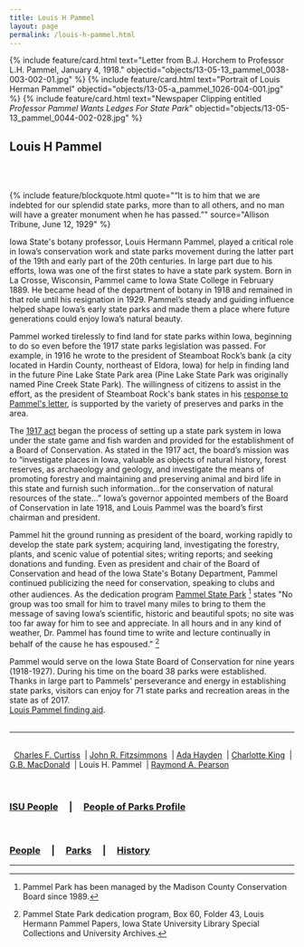 ```yaml
---
title: Louis H Pammel
layout: page
permalink: /louis-h-pammel.html
---
```


<div class="card-group">
{% include feature/card.html text="Letter from B.J. Horchem to Professor L.H. Pammel, January 4, 1918." objectid="objects/13-05-13_pammel_0038-003-002-01.jpg" %}
{% include feature/card.html text="Portrait of Louis Herman Pammel" objectid="objects/13-05-a_pammel_1026-004-001.jpg" %}
{% include feature/card.html text="Newspaper Clipping entitled <em>Professor Pammel Wants Ledges For State Park</em>" objectid="objects/13-05-13_pammel_0044-002-028.jpg" %}
</div>


##  Louis H Pammel
<br>
<br>

{% include feature/blockquote.html quote="“It is to him that we are indebted for our splendid state parks, more than to all others, and no man will have a greater monument when he has passed.”" source="Allison Tribune, June 12, 1929" %}
 

Iowa State's botany professor, Louis Hermann Pammel, played a critical role in Iowa’s conservation work and state parks movement during the latter part of the 19th and early part of the 20th centuries. In large part due to his efforts, Iowa was one of the first states to have a state park system. Born in La Crosse, Wisconsin, Pammel came to Iowa State College in February 1889. He became head of the department of botany in 1918 and remained in that role until his resignation in 1929. Pammel’s steady and guiding influence helped shape Iowa’s early state parks and made them a place where future generations could enjoy Iowa’s natural beauty.

 

Pammel worked tirelessly to find land for state parks within Iowa, beginning to do so even before the 1917 state parks legislation was passed. For example, in 1916 he wrote to the president of Steamboat Rock’s bank (a city located in Hardin County, northeast of Eldora, Iowa) for help in finding land in the future <a ref="http://www.iowadnr.gov/Places-to-Go/State-Parks/Iowa-State-Parks/ParkDetails/ParkID/610114">Pine Lake State Park</a> area (Pine Lake State Park was originally named Pine Creek State Park). The willingness of citizens to assist in the effort, as the president of Steamboat Rock's bank states in his <a href="http://cdm16001.contentdm.oclc.org/cdm/ref/collection/p16001coll36/id/107">response to Pammel's letter</a>, is supported by the variety of preserves and parks in the area.

 

The <a href="https://archive.org/stream/iowaparksconserv00iowarich#page/7/mode/1up">1917 act</a> began the process of setting up a state park system in Iowa under the state game and fish warden and provided for the establishment of a Board of Conservation. As stated in the 1917 act, the board’s mission was to “investigate places in Iowa, valuable as objects of natural history, forest reserves, as archaeology and geology, and investigate the means of promoting forestry and maintaining and preserving animal and bird life in this state and furnish such information…for the conservation of natural resources of the state…” Iowa’s governor appointed members of the Board of Conservation in late 1918, and Louis Pammel was the board’s first chairman and president.

 

Pammel hit the ground running as president of the board, working rapidly to develop the state park system; acquiring land, investigating the forestry, plants, and scenic value of potential sites; writing reports; and seeking donations and funding. Even as president and chair of the Board of Conservation and head of the Iowa State's Botany Department, Pammel continued publicizing the need for conservation, speaking to clubs and other audiences. As the dedication program <a href="http://www.mycountyparks.com/county/Madison/Park/Pammel-State-Park.aspx">Pammel State Park</a> [^2] states "No group was too small for him to travel many miles to bring to them the message of saving Iowa’s scientific, historic and beautiful spots; no site was too far away for him to see and appreciate. In all hours and in any kind of weather, Dr. Pammel has found time to write and lecture continually in behalf of the cause he has espoused." [^3]

 

Pammel would serve on the Iowa State Board of Conservation for nine years (1918-1927). During his time on the board 38 parks were established. Thanks in large part to Pammels' perseverance and energy in establishing state parks, visitors can enjoy for 71 state parks and recreation areas in the state as of 2017. 
<br>
<a href="http://archives.lib.iastate.edu/sites/default/files/documents/finding-aids-RS/13-05-13.pdf">Louis Pammel finding aid</a>.
<br>
<br>
<hr>
<br>

<div>
&nbsp; <a href="/charles-f-curtiss.html">Charles F. Curtiss</a> 
&nbsp;| <a href="/john-r-fitzsimmons.html">John R. Fitzsimmons</a>
&nbsp;| <a href="/ada-hayden.html">Ada Hayden</a> 
&nbsp;| <a href="/charlotte-king.html">Charlotte King</a> 
&nbsp;| <a href="/gb-macdonald.html">G.B. MacDonald</a> 
&nbsp;| Louis H. Pammel
&nbsp;| <a href="/raymond-a-pearson.html">Raymond A. Pearson</a>
</div>
<br>
<br>

### <a href="/isu-people.html">ISU People</a> &nbsp; &nbsp; | &nbsp; &nbsp; <a href="/people-of-parks-profiles.html">People of Parks Profile</a>
<br>

### <a href="/people-overview.html">People</a> &nbsp; &nbsp; | &nbsp; &nbsp; <a href="/state-parks-overview.html">Parks</a> &nbsp; &nbsp; | &nbsp; &nbsp; <a href="/history-overview.html">History</a>



---
[^1]: <a href="http://archives.lib.iastate.edu/sites/default/files/documents/finding-aids-RS/13-05-13.pdf">Louis Hermann Pammel Papers</a>, RS 13/5/13, Special Collections and University Archives Department, Iowa State University Library.
[^2]: Pammel Park has been managed by the Madison County Conservation Board since 1989.
[^3]: Pammel State Park dedication program, Box 60, Folder 43, Louis Hermann Pammel Papers, Iowa State University Library Special Collections and University Archives.